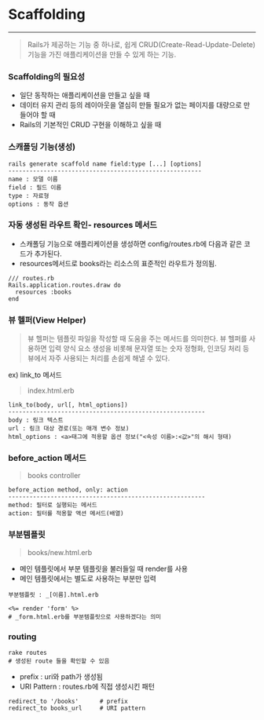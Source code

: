 # Scaffolding
--------------

> Rails가 제공하는 기능 중 하나로, 쉽게 CRUD(Create-Read-Update-Delete)기능을 가진 애플리케이션을 만들 수 있게 하는 기능.

### Scaffolding의 필요성
- 일단 동작하는 애플리케이션을 만들고 싶을 때
- 데이터 유지 관리 등의 레이아웃을 열심히 만들 필요가 없는 페이지를 대량으로 만들어야 할 때
- Rails의 기본적인 CRUD 구현을 이해하고 싶을 때

### 스캐폴딩 기능(생성)
~~~
rails generate scaffold name field:type [...] [options]  
-------------------------------------------------------  
name : 모델 이름
field : 필드 이름
type : 자료형
options : 동작 옵션
~~~


### 자동 생성된 라우트 확인- resources 메서드
- 스캐폴딩 기능으로 애플리케이션을 생성하면 config/routes.rb에 다음과 같은 코드가 추가된다.  
- resources메서드로 books라는 리소스의 표준적인 라우트가 정의됨.

~~~
/// routes.rb
Rails.application.routes.draw do
  resources :books
end
~~~

### 뷰 헬퍼(View Helper)
> 뷰 헬퍼는 템플릿 파일을 작성할 때 도움을 주는 메서드를 의미한다. 뷰 헬퍼를 사용하면 입력 양식 요소 생성을 비롯해 문자열 또는 숫자 정형화, 인코딩 처리 등 뷰에서 자주 사용되는 처리를 손쉽게 해낼 수 있다.

ex) link_to 메서드

> index.html.erb

~~~
link_to(body, url[, html_options])
--------------------------------------------------------
body : 링크 텍스트
url : 링크 대상 경로(또는 매개 변수 정보)
html_options : <a>태그에 적용할 옵션 정보("<속성 이름>:<값>"의 해시 형태)
~~~


### before_action 메서드
> books controller

~~~
before_action method, only: action
--------------------------------------------------------
method: 필터로 실행되는 메서드
action: 필터를 적용할 액션 메서드(배열)
~~~

### 부분템플릿
> books/new.html.erb
- 메인 템플릿에서 부분 템플릿을 불러들일 때 render를 사용
- 메인 템플릿에서는 별도로 사용하는 부분만 입력

~~~
부분템플릿 : _[이름].html.erb
~~~
~~~
<%= render 'form' %>
# _form.html.erb를 부분템플릿으로 사용하겠다는 의미
~~~

### routing
~~~
rake routes
# 생성된 route 들을 확인할 수 있음
~~~
- prefix : uri와 path가 생성됨   
- URI Pattern : routes.rb에 직접 생성시킨 패턴  

~~~
redirect_to '/books'      # prefix
redirect_to books_url     # URI pattern
~~~
